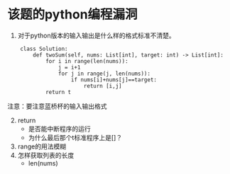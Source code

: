 # 该题的python编程漏洞
1. 对于python版本的输入输出是什么样的格式标准不清楚。
```
    class Solution:
        def twoSum(self, nums: List[int], target: int) -> List[int]:
            for i in range(len(nums)):
                j = i+1
                for j in range(j, len(nums)):
                    if nums[i]+nums[j]==target:
                        return [i,j]
            return t
```
注意：要注意蓝桥杯的输入输出格式

2. return
   - 是否能中断程序的运行
   - 为什么最后那个t标准程序上是[]？
3. range的用法模糊
4. 怎样获取列表的长度
   - len(nums)

